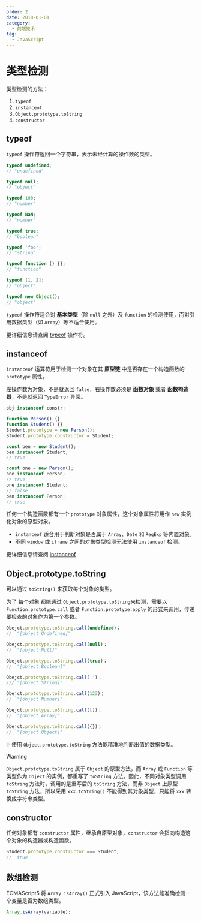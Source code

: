 ```yaml
---
order: 2
date: 2018-01-01
category:
  - 前端技术
tag:
  - JavaScript
---
```


# 类型检测

类型检测的方法：

1. `typeof`
2. `instanceof`
3. `Object.prototype.toString`
4. `constructor`

## typeof

`typeof` 操作符返回一个字符串，表示未经计算的操作数的类型。

```js
typeof undefined;
// "undefined"

typeof null;
// "object"

typeof 100;
// "number"

typeof NaN;
// "number"

typeof true;
// "boolean"

typeof 'foo';
// "string"

typeof function () {};
// "function"

typeof [1, 2];
// "object"

typeof new Object();
// "object"
```

`typeof` 操作符适合对 **基本类型**（除 `null` 之外）及 `function` 的检测使用，而对引用数据类型（如 `Array`）等不适合使用。

更详细信息请查阅 [typeof](/blog/前端技术/JavaScript/基本语法/运算符/typeof.html) 操作符。

## instanceof

`instanceof` 运算符用于检测一个对象在其 **原型链** 中是否存在一个构造函数的 `prototype` 属性。

左操作数为对象，不是就返回 `false`，右操作数必须是 **函数对象** 或者 **函数构造器**，不是就返回 `TypeError` 异常。

```js
obj instanceof constr;
```

```js
function Person() {}
function Student() {}
Student.prototype = new Person();
Student.prototype.constructor = Student;

const ben = new Student();
ben instanceof Student;
// true

const one = new Person();
one instanceof Person;
// true
one instanceof Student;
// false
ben instanceof Person;
// true
```

任何一个构造函数都有一个 `prototype` 对象属性，这个对象属性将用作 `new` 实例化对象的原型对象。

- `instanceof` 适合用于判断对象是否属于 `Array`、`Date` 和 `RegExp` 等内置对象。
- 不同 `window` 或 `iframe` 之间的对象类型检测无法使用 `instanceof` 检测。

更详细信息请查阅 [instanceof](/blog/前端技术/JavaScript/基本语法/运算符/instanceof.html)

## Object.prototype.toString

可以通过 `toString()` 来获取每个对象的类型。

为了 每个对象 都能通过 `Object.prototype.toString`来检测，需要以 `Function.prototype.call` 或者 `Function.prototype.apply` 的形式来调用，传递要检查的对象作为第一个参数。

```js
Obejct.prototype.toString.call(undefined)；
//  "[object Undefined]"

Obejct.prototype.toString.call(null)；
//  "[object Null]"

Obejct.prototype.toString.call(true)；
//  "[object Boolean]"

Obejct.prototype.toString.call('')；
/// "[object String]"

Obejct.prototype.toString.call(123)；
//  "[object Number]"

Obejct.prototype.toString.call([])；
//  "[object Array]"

Obejct.prototype.toString.call({})；
//  "[object Object]"
```

💡 使用 `Object.prototype.toString` 方法能精准地判断出值的数据类型。

>[!warning]
>`Object.prototype.toString` 属于 `Object` 的原型方法，而 `Array` 或 `Function` 等类型作为 `Object` 的实例，都重写了 `toString` 方法。因此，不同对象类型调用 `toString` 方法时，调用的是重写后的 `toString` 方法，而非 `Object` 上原型 `toString` 方法，所以采用 `xxx.toString()` 不能得到其对象类型，只能将 `xxx` 转换成字符串类型。

## constructor

任何对象都有 `constructor` 属性，继承自原型对象，`constructor` 会指向构造这个对象的构造器或构造函数。

```js
Student.prototype.constructor === Student;
//  true
```

## 数组检测

ECMAScript5 将 `Array.isArray()` 正式引入 JavaScript，该方法能准确检测一个变量是否为数组类型。

```js
Array.isArray(variable);
```
